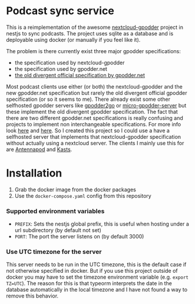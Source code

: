 # Podcast sync service

This is a reimplementation of the awesome [nextcloud-gpodder](https://github.com/thrillfall/nextcloud-gpodder) project in nestjs to sync podcasts. The project uses sqlite as a database and is deployable using docker (or manually if you feel like it).

The problem is there currently exist three major gpodder specifications:

- the specification used by nextcloud-gpodder
- the specification used by gpodder.net
- [the old divergent official specification by gpodder.net](https://gpoddernet.readthedocs.io/en/latest/api/index.html)

Most podcast clients use either (or both) the nextcloud-gpodder and the new gpodder.net specification but rarely the old divergent official gpodder specification (or so it seems to me).
There already exist some other selfhosted gpodder servers like [gpodder2go](https://github.com/oxtyped/gpodder2go#limitations/) or [micro-gpodder-server](https://github.com/bohwaz/micro-gpodder-server) but these implement the old divergent gpodder specification.
The fact that there are two different gpodder.net specifications is really confusing and projects to implement non interchangeable specifications. For more info look [here](https://github.com/oxtyped/gpodder2go#limitations/) and [here](https://bugs.kde.org/show_bug.cgi?id=474562).
So I created this project so I could use a have a selfhosted server that implements that nextcloud-gpodder specification without actually using a nextcloud server. The clients I mainly use this for are [Antennapod](https://antennapod.org) and [Kasts](https://apps.kde.org/kasts/).

# Installation

1. Grab the docker image from the docker packages
2. Use the `docker-compose.yaml` config from this repository

### Supported environment variables

- `PREFIX`: Sets the nestjs global prefix, this is useful when hosting under a url subdirectory (by default not set)
- `PORT`: The port the server listens on (by default 3000)

### Use UTC timezone for the server

This server needs to be run in the UTC timezone, this is the default case if not otherwise specified in docker. But if you use this project outside of docker you may have to set the timezone environment variable (e.g. `export TZ=UTC`).
The reason for this is that typeorm interprets the date in the database automatically in the local timezone and I have not found a way to remove this behavior.
